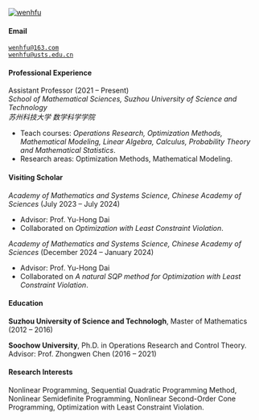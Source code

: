 [![wenhfu](https://img.shields.io/badge/XX-github-blue?logo=github)](https://github.com/wenhfu)

#### Email  
<code>wenhfu@163.com</code>  
<code>wenhfu@usts.edu.cn</code>

#### Professional Experience
Assistant Professor (2021 – Present)  
*School of Mathematical Sciences, Suzhou University of Science and Technology*  
*苏州科技大学 数学科学学院*  
- Teach courses: *Operations Research, Optimization Methods, Mathematical Modeling, Linear Algebra, Calculus, Probability Theory and Mathematical Statistics*.  
- Research areas: Optimization Methods, Mathematical Modeling. 



#### Visiting Scholar
*Academy of Mathematics and Systems Science, Chinese Academy of Sciences*  (July 2023 – July 2024)
- Advisor: Prof. Yu-Hong Dai
- Collaborated on *Optimization with Least Constraint Violation*.  

*Academy of Mathematics and Systems Science, Chinese Academy of Sciences*  (December 2024 – January 2024)
- Advisor: Prof. Yu-Hong Dai
- Collaborated on *A natural SQP method for Optimization with Least Constraint Violation*.  


#### Education  
**Suzhou University of Science and Technologh**, Master of Mathematics (2012 – 2016)  

**Soochow University**, Ph.D. in Operations Research and Control Theory. Advisor: Prof. Zhongwen Chen (2016 – 2021)

#### Research Interests  
Nonlinear Programming, Sequential Quadratic Programming Method, Nonlinear Semidefinite Programming, Nonlinear Second-Order Cone Programming, Optimization with Least Constraint Violation.